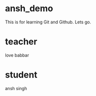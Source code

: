 # ansh_demo
This is for learning Git and Github.
Lets go.

# teacher
  love babbar

# student
  ansh singh  
